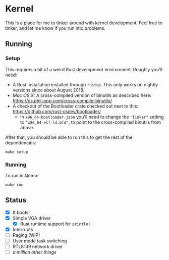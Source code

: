 # Kernel

This is a place for me to tinker around with kernel development. Feel free to tinker, and let me know if you run into problems.

## Running

### Setup

This requires a bit of a weird Rust development environment. Roughly you'll need:

* A Rust installation installed through `rustup`. This only works on nightly versions since about August 2018.
* *Mac OS X:* A cross-compiled version of binutils as described here: https://os.phil-opp.com/cross-compile-binutils/
* A checkout of the Bootloader crate checked out next to this: https://github.com/rust-osdev/bootloader/
  * In `x86_64-bootloader.json` you'll need to change the `"linker"` setting to `"x86_64-elf-ld.bfd"`, to point to the cross-compiled binutils from above.

After that, you should be able to run this to get the rest of the dependencies:

```
make setup
```

### Running

To run in Qemu:

```
make run
```

## Status

* [x] It boots!
* [x] Simple VGA driver
  * [x] Rust runtime support for `println!`
* [x] Interrupts
* [ ] Paging (WIP)
* [ ] User mode task switching
* [ ] RTL8139 network driver
* [ ] *a million other things*
